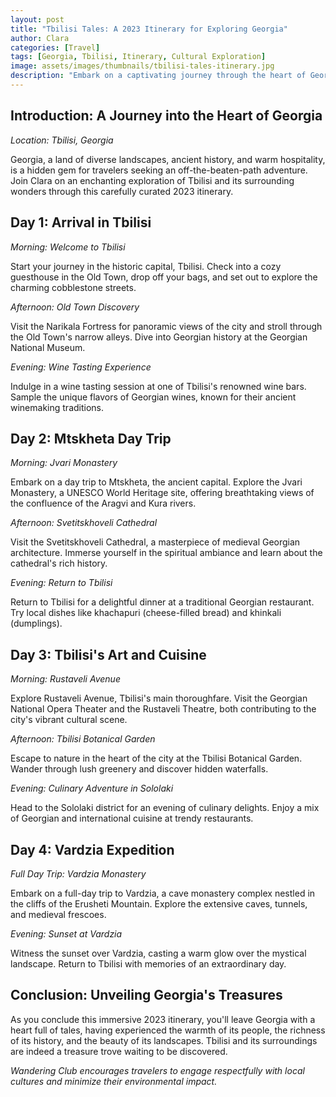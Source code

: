 ```yaml
---
layout: post
title: "Tbilisi Tales: A 2023 Itinerary for Exploring Georgia"
author: Clara
categories: [Travel]
tags: [Georgia, Tbilisi, Itinerary, Cultural Exploration]
image: assets/images/thumbnails/tbilisi-tales-itinerary.jpg
description: "Embark on a captivating journey through the heart of Georgia with Clara's detailed 2023 itinerary, unraveling the tales of Tbilisi and beyond."
---
```


## Introduction: A Journey into the Heart of Georgia

*Location: Tbilisi, Georgia*

Georgia, a land of diverse landscapes, ancient history, and warm hospitality, is a hidden gem for travelers seeking an off-the-beaten-path adventure. Join Clara on an enchanting exploration of Tbilisi and its surrounding wonders through this carefully curated 2023 itinerary.

## Day 1: Arrival in Tbilisi

*Morning: Welcome to Tbilisi*

Start your journey in the historic capital, Tbilisi. Check into a cozy guesthouse in the Old Town, drop off your bags, and set out to explore the charming cobblestone streets.

*Afternoon: Old Town Discovery*

Visit the Narikala Fortress for panoramic views of the city and stroll through the Old Town's narrow alleys. Dive into Georgian history at the Georgian National Museum.

*Evening: Wine Tasting Experience*

Indulge in a wine tasting session at one of Tbilisi's renowned wine bars. Sample the unique flavors of Georgian wines, known for their ancient winemaking traditions.

## Day 2: Mtskheta Day Trip

*Morning: Jvari Monastery*

Embark on a day trip to Mtskheta, the ancient capital. Explore the Jvari Monastery, a UNESCO World Heritage site, offering breathtaking views of the confluence of the Aragvi and Kura rivers.

*Afternoon: Svetitskhoveli Cathedral*

Visit the Svetitskhoveli Cathedral, a masterpiece of medieval Georgian architecture. Immerse yourself in the spiritual ambiance and learn about the cathedral's rich history.

*Evening: Return to Tbilisi*

Return to Tbilisi for a delightful dinner at a traditional Georgian restaurant. Try local dishes like khachapuri (cheese-filled bread) and khinkali (dumplings).

## Day 3: Tbilisi's Art and Cuisine

*Morning: Rustaveli Avenue*

Explore Rustaveli Avenue, Tbilisi's main thoroughfare. Visit the Georgian National Opera Theater and the Rustaveli Theatre, both contributing to the city's vibrant cultural scene.

*Afternoon: Tbilisi Botanical Garden*

Escape to nature in the heart of the city at the Tbilisi Botanical Garden. Wander through lush greenery and discover hidden waterfalls.

*Evening: Culinary Adventure in Sololaki*

Head to the Sololaki district for an evening of culinary delights. Enjoy a mix of Georgian and international cuisine at trendy restaurants.

## Day 4: Vardzia Expedition

*Full Day Trip: Vardzia Monastery*

Embark on a full-day trip to Vardzia, a cave monastery complex nestled in the cliffs of the Erusheti Mountain. Explore the extensive caves, tunnels, and medieval frescoes.

*Evening: Sunset at Vardzia*

Witness the sunset over Vardzia, casting a warm glow over the mystical landscape. Return to Tbilisi with memories of an extraordinary day.

## Conclusion: Unveiling Georgia's Treasures

As you conclude this immersive 2023 itinerary, you'll leave Georgia with a heart full of tales, having experienced the warmth of its people, the richness of its history, and the beauty of its landscapes. Tbilisi and its surroundings are indeed a treasure trove waiting to be discovered.

*Wandering Club encourages travelers to engage respectfully with local cultures and minimize their environmental impact.*
